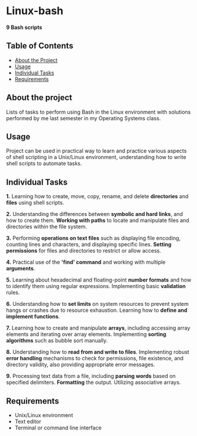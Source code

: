 # Linux-bash
**9 Bash scripts**
## Table of Contents
- [About the Project](#about-the-project)
- [Usage](#usage)
- [Individual Tasks](#individual-tasks)
- [Requirements](#requirements)

## About the project
Lists of tasks to perform using Bash in the Linux environment with solutions performed by me last semester in my Operating Systems class.

## Usage
Project can be used in practical way to learn and practice various aspects of shell scripting in a Unix/Linux environment, understanding how to write shell scripts to automate tasks.


## Individual Tasks
**1.** Learning how to create, move, copy, rename, and delete **directories** and **files** using shell scripts.

**2.** Understanding the differences between **symbolic and hard links**, and how to create them. **Working with paths** to locate and manipulate files and directories within the file system.

**3.** Performing **operations on text files** such as displaying file encoding, counting lines and characters, and displaying specific lines. **Setting permissions** for files and directories to restrict or allow access.

**4.** Practical use of the **'find' command** and working with multiple **arguments**.

**5.** Learning about hexadecimal and floating-point **number formats** and how to identify them using regular expressions. Implementing basic **validation** rules.

**6.** Understanding how to **set limits** on system resources to prevent system hangs or crashes due to resource exhaustion. Learning how to **define and implement functions**.

**7.** Learning how to create and manipulate **arrays**, including accessing array elements and iterating over array elements. Implementing **sorting algorithms** such as bubble sort manually.

**8.** Understanding how to **read from and write to files**. Implementing robust **error handling** mechanisms to check for permissions, file existence, and directory validity, also providing appropriate error messages.

**9.** Processing text data from a file, including **parsing words** based on specified delimiters. **Formatting** the output. Utilizing associative arrays.

## Requirements
- Unix/Linux environment
- Text editor
- Terminal or command line interface




